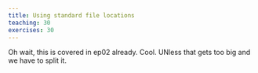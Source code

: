 ```yaml
---
title: Using standard file locations
teaching: 30
exercises: 30
---
```


Oh wait, this is covered in ep02 already. Cool. UNless that gets too big and we have to split it.


